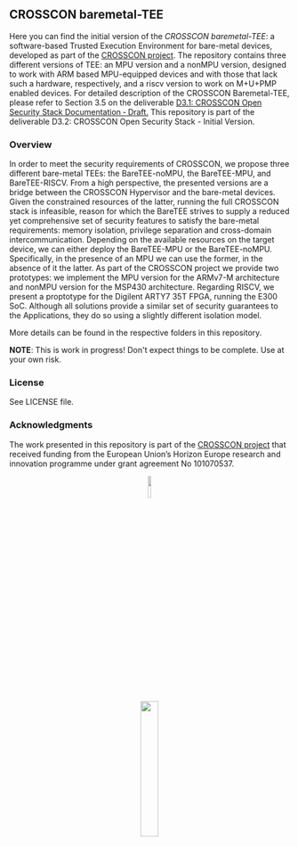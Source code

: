 ## CROSSCON baremetal-TEE

Here you can find the initial version of the _CROSSCON baremetal-TEE_:  a software-based Trusted Execution Environment for bare-metal devices, developed as part of the [CROSSCON project](https://crosscon.eu/). The repository contains three different versions of TEE: an MPU version and a nonMPU version, designed to work with ARM based MPU-equipped devices and with those that lack such a hardware, respectively, and a riscv version to work on M+U+PMP enabled devices. For detailed description of the CROSSCON Baremetal-TEE, please refer to Section 3.5 on the deliverable [D3.1: CROSSCON Open Security Stack Documentation ‐ Draft.](https://crosscon.eu/library/deliverables) This repository is part of the deliverable D3.2: CROSSCON Open Security Stack - Initial Version.

### Overview
In order to meet the security requirements of CROSSCON, we propose three different bare-metal TEEs: the BareTEE-noMPU, the BareTEE-MPU, and BareTEE-RISCV. From a high perspective, the presented versions are a bridge between the CROSSCON Hypervisor and the bare-metal devices. Given the constrained resources of the latter, running the full CROSSCON stack is infeasible, reason for which the BareTEE strives to supply a reduced yet comprehensive set of security features to satisfy the bare-metal requirements: memory isolation, privilege separation and cross-domain intercommunication. 
Depending on the available resources on the target device, we can either deploy the BareTEE-MPU or the BareTEE-noMPU. Specifically, in the presence of an MPU we can use the former, in the absence of it the latter. As part of the CROSSCON project we provide two prototypes: we implement the MPU version for the ARMv7-M architecture and nonMPU version for the MSP430 architecture.
Regarding RISCV, we present a proptotype for the Digilent ARTY7 35T FPGA, running the E300 SoC. 
Although all solutions provide a similar set of security guarantees to the Applications, they do so using a slightly different isolation model.

More details can be found in the respective folders in this repository.

**NOTE**: This is work in progress! Don't expect things to be complete. Use at your own risk.

### License
See LICENSE file.

### Acknowledgments
The work presented in this repository is part of the [CROSSCON project](https://crosscon.eu/) that received funding from the European Union’s Horizon Europe research and innovation programme under grant agreement No 101070537.

<p align="center">
    <img src="https://crosscon.eu/sites/crosscon/themes/crosscon/images/eu.svg" width=10% height=10%>
</p>

<p align="center">
    <img src="https://crosscon.eu/sites/crosscon/files/public/styles/large_1080_/public/content-images/media/2023/crosscon_logo.png?itok=LUH3ejzO" width=25% height=25%>
</p>
